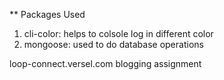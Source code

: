 


** Packages Used
1. cli-color: helps to colsole log in different color
2. mongoose: used to do database operations






loop-connect.versel.com blogging assignment
